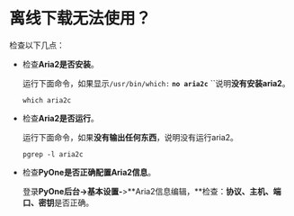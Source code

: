 # 离线下载无法使用？

检查以下几点：

* 检查**Aria2是否安装**。

  运行下面命令，如果显示`/usr/bin/which:` **`no aria2c`** ``说明**没有安装aria2**。

  ```text
  which aria2c
  ```

* 检查**Aria2是否运行**。

  运行下面命令，如果**没有输出任何东西**，说明没有运行aria2。

  ```text
  pgrep -l aria2c
  ```

* 检查**PyOne是否正确配置Aria2信息**。

  登录**PyOne后台-&gt;基本设置-**&gt;**Aria2信息编辑，**检查：**协议、主机、端口、密钥**是否正确。



